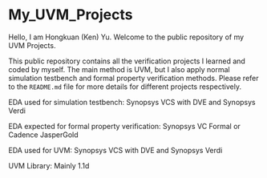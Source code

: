 # My_UVM_Projects

Hello, I am Hongkuan (Ken) Yu. Welcome to the public repository of my UVM Projects. 



This public repository contains all the verification projects I learned and coded by myself. The main method is UVM, but I also apply normal simulation testbench and formal property verification methods. Please refer to the `README.md` file for more details for different projects respectively.



EDA used for simulation testbench: Synopsys VCS with DVE and Synopsys Verdi

EDA expected for formal property verification: Synopsys VC Formal or Cadence JasperGold

EDA used for UVM: Synopsys VCS with DVE and Synopsys Verdi

UVM Library: Mainly 1.1d

 